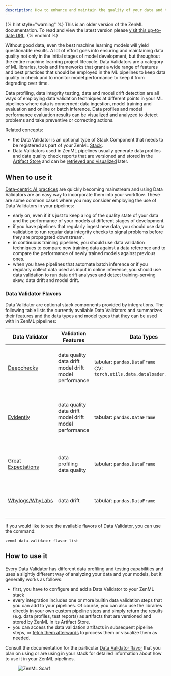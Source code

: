 ```yaml
---
description: How to enhance and maintain the quality of your data and the performance of your models with data profiling and validation
---
```


{% hint style="warning" %}
This is an older version of the ZenML documentation. To read and view the latest version please [visit this up-to-date URL](https://docs.zenml.io).
{% endhint %}


Without good data, even the best machine learning models will yield questionable
results. A lot of effort goes into ensuring and maintaining data quality not
only in the initial stages of model development, but throughout the entire
machine learning project lifecycle. Data Validators are a category of ML
libraries, tools and frameworks that grant a wide range of features and best
practices that should be employed in the ML pipelines to keep data quality in
check and to monitor model performance to keep it from degrading over time.

Data profiling, data integrity testing, data and model drift detection
are all ways of employing data validation techniques at different points in your
ML pipelines where data is concerned: data ingestion, model training and
evaluation and online or batch inference. Data profiles and model performance
evaluation results can be visualized and analyzed to detect problems and take
preventive or correcting actions.

Related concepts:

* the Data Validator is an optional type of Stack Component that needs to be
registered as part of your ZenML [Stack](/docs/book/user-guide/starter-guide/understand-stacks.md).
* Data Validators used in ZenML pipelines usually generate data profiles and
data quality check reports that are versioned and stored in the 
[Artifact Store](../artifact-stores/artifact-stores.md) and can be 
[retrieved and visualized](/docs/book/user-guide/starter-guide/fetch-runs-after-execution.md)
later.

## When to use it

[Data-centric AI practices](https://blog.zenml.io/data-centric-mlops/) are
quickly becoming mainstream and using Data Validators are an easy way to
incorporate them into your workflow. These are some common cases where you
may consider employing the use of Data Validators in your pipelines:

* early on, even if it's just to keep a log of the quality state of your
data and the performance of your models at different stages of development.
* if you have pipelines that regularly ingest new data, you should use data
validation to run regular data integrity checks to signal problems before
they are propagated downstream.
* in continuous training pipelines, you should use data validation techniques to
compare new training data against a data reference and to compare the
performance of newly trained models against previous ones.
* when you have pipelines that automate batch inference or if you regularly
collect data used as input in online inference, you should use data validation
to run data drift analyses and detect training-serving skew, data drift and
model drift.

### Data Validator Flavors

Data Validator are optional stack components provided by integrations. The
following table lists the currently available Data Validators and summarizes
their features and the data types and model types that they can be used with in
ZenML pipelines:

| Data Validator                              | Validation Features                                            | Data Types                                                                  | Model Types                                                      | Notes                                                                                               | Flavor/Integration   |
|---------------------------------------------|----------------------------------------------------------------|-----------------------------------------------------------------------------|------------------------------------------------------------------|-----------------------------------------------------------------------------------------------------|----------------------|
| [Deepchecks](deepchecks.md)                 | data quality<br>data drift<br>model drift<br>model performance | tabular: `pandas.DataFrame`<br>CV: `torch.utils.data.dataloader.DataLoader` | tabular: `sklearn.base.ClassifierMixin`<br>CV: `torch.nn.Module` | Add Deepchecks data and model validation tests to your pipelines                                    | `deepchecks`         |
| [Evidently](evidently.md)                   | data quality<br>data drift<br>model drift<br>model performance | tabular: `pandas.DataFrame`                                                 | N/A                                                              | Use Evidently to generate a variety of data quality and data/model drift reports and visualizations | `evidently`          |
| [Great Expectations](great-expectations.md) | data profiling<br>data quality                                 | tabular: `pandas.DataFrame`                                                 | N/A                                                              | Perform data testing, documentation and profiling with Great Expectations                           | `great_expectations` |
| [Whylogs/WhyLabs](whylogs.md)               | data drift                                                     | tabular: `pandas.DataFrame`                                                 | N/A                                                              | Generate data profiles with whylogs and upload them to WhyLabs                                      | `whylogs`            |

If you would like to see the available flavors of Data Validator, you can 
use the command:

```shell
zenml data-validator flavor list
```

## How to use it

Every Data Validator has different data profiling and testing capabilities and
uses a slightly different way of analyzing your data and your models, but it
generally works as follows:

* first, you have to configure and add a Data Validator to your ZenML stack
* every integration includes one or more builtin data validation steps that you
can add to your pipelines. Of course, you can also use the libraries directly in
your own custom pipeline steps and simply return the results (e.g. data 
profiles, test reports) as artifacts that are versioned and stored by ZenML in 
its Artifact Store.
* you can access the data validation artifacts in subsequent pipeline steps, or
[fetch them afterwards](/docs/book/user-guide/starter-guide/fetch-runs-after-execution.md) 
to process them or visualize them as needed.

Consult the documentation for the particular [Data Validator flavor](#data-validator-flavors)
that you plan on using or are using in your stack for detailed information about
how to use it in your ZenML pipelines.

<!-- For scarf -->
<figure><img alt="ZenML Scarf" referrerpolicy="no-referrer-when-downgrade" src="https://static.scarf.sh/a.png?x-pxid=f0b4f458-0a54-4fcd-aa95-d5ee424815bc" /></figure>
